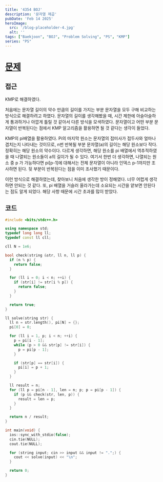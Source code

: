 ```yaml
---
title: '4354 BOJ'
description: '문자열 제곱'
pubDate: 'Feb 14 2025'
heroImage:
  src: '/blog-placeholder-4.jpg'
  alt: ''
tags: ["Baekjoon", "BOJ", "Problem Solving", "PS", "KMP"]
series: "PS"
---
```


# [문제](https://www.acmicpc.net/problem/4354)

## 접근

KMP로 해결하였다.

처음에는 문자열 길이의 약수 만큼의 길이를 가지는 부분 문자열을 모두 구해 비교하는 방식으로 해결하려고 하였다.
문자열의 길이를 생각해봤을 때, 시간 제한에 아슬아슬하게 통과하거나 아깝게 틀릴 것 같아서 다른 방식을 모색하였다.
문자열이고 어떤 부분 문자열이 반복된다는 점에서 KMP 알고리즘을 활용하면 될 것 같다는 생각이 들었다.

KMP의 pi배열을 활용하였다.
Pi의 마지막 원소는 문자열의 접미사가 접두사와 얼마나 겹치는지 나타내는 것이므로,
n번 반복될 부분 문자열(a)의 길이는 해당 원소보다 작다. 정확히는 해당 원소의 약수이다.
다르게 생각하면, 해당 원소를 pi 배열에서 역추적하였을 때 나열되는 원소들이 a의 길이가 될 수 있다.
여기서 한번 더 생각하면, 나열되는 원소 중 p 가 가능하다면 pi[p-1]에 대해서는 전체 문자열이 아니라 인덱스 p-1까지만 조사하면 된다.
뒷 부분이 반복된다는 점을 이미 조사했기 때문이다.

이런 방식으로 해결하였는데, 찾아보니 처음에 생각한 방이 정해였다. 너무 어렵게 생각하면 안되는 것 같다.
또, pi 배열을 거슬러 올라가는데 소요되는 시간을 얕보면 안된다는 점도 알게 되었다. 해당 사항 때문에 시간 초과를 많이 받았다.

## 코드

```c++
#include <bits/stdc++.h>

using namespace std;
typedef long long ll;
typedef const ll cll;

cll N = 1e6;

bool check(string &str, ll n, ll p) {
  if (n % p) {
    return false;
  }

  for (ll i = 0; i < n; ++i) {
    if (str[i] != str[i % p]) {
      return false;
    }
  }

  return true;
}

ll solve(string str) {
  ll n = str.length(), pi[N] = {};
  pi[0] = 0;

  for (ll i = 1, p; i < n; ++i) {
    p = pi[i - 1];
    while (p > 0 && str[p] != str[i]) {
      p = pi[p - 1];
    }

    if (str[p] == str[i]) {
      pi[i] = p + 1;
    }
  }

  ll result = n;
  for (ll p = pi[n - 1], len = n; p; p = pi[p - 1]) {
    if (p && check(str, len, p)) {
      result = len = p;
    }
  }

  return n / result;
}

int main(void) {
  ios::sync_with_stdio(false);
  cin.tie(NULL);
  cout.tie(NULL);

  for (string input; cin >> input && input != ".";) {
    cout << solve(input) << "\n";
  }

  return 0;
}
```